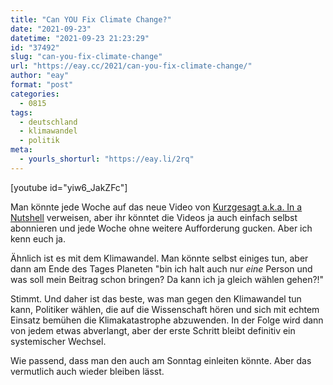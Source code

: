 ```yaml
---
title: "Can YOU Fix Climate Change?"
date: "2021-09-23"
datetime: "2021-09-23 21:23:29"
id: "37492"
slug: "can-you-fix-climate-change"
url: "https://eay.cc/2021/can-you-fix-climate-change/"
author: "eay"
format: "post"
categories:
  - 0815
tags:
  - deutschland
  - klimawandel
  - politik
meta:
  - yourls_shorturl: "https://eay.li/2rq"
---
```


\[youtube id="yiw6\_JakZFc"\]

Man könnte jede Woche auf das neue Video von [Kurzgesagt a.k.a. In a Nutshell](https://youtube.com/c/inanutshell) verweisen, aber ihr könntet die Videos ja auch einfach selbst abonnieren und jede Woche ohne weitere Aufforderung gucken. Aber ich kenn euch ja.

Ähnlich ist es mit dem Klimawandel. Man könnte selbst einiges tun, aber dann am Ende des Tages Planeten "bin ich halt auch nur _eine_ Person und was soll mein Beitrag schon bringen? Da kann ich ja gleich wählen gehen?!"

Stimmt. Und daher ist das beste, was man gegen den Klimawandel tun kann, Politiker wählen, die auf die Wissenschaft hören und sich mit echtem Einsatz bemühen die Klimakatastrophe abzuwenden. In der Folge wird dann von jedem etwas abverlangt, aber der erste Schritt bleibt definitiv ein systemischer Wechsel.

Wie passend, dass man den auch am Sonntag einleiten könnte. Aber das vermutlich auch wieder bleiben lässt.
